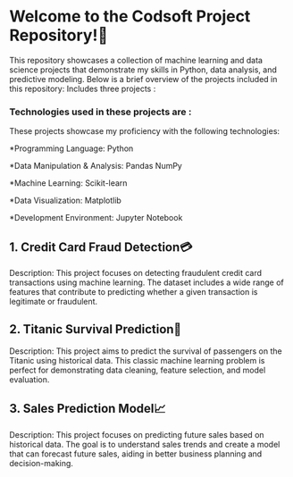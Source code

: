# Welcome to the Codsoft Project Repository!🚀

This repository showcases a collection of machine learning and data science projects that demonstrate my skills in Python, data analysis, and predictive modeling. Below is a brief overview of the projects included in this repository:
Includes three projects :

### Technologies used in these projects are :
These projects showcase my proficiency with the following technologies:

*Programming Language:
Python

*Data Manipulation & Analysis:
Pandas
NumPy

*Machine Learning:
Scikit-learn

*Data Visualization:
Matplotlib

*Development Environment:
Jupyter Notebook

## 1. Credit Card Fraud Detection💳
Description: This project focuses on detecting fraudulent credit card transactions using machine learning. The dataset includes a wide range of features that contribute to predicting whether a given transaction is legitimate or fraudulent.

## 2. Titanic Survival Prediction🚢
Description: This project aims to predict the survival of passengers on the Titanic using historical data. This classic machine learning problem is perfect for demonstrating data cleaning, feature selection, and model evaluation.

## 3. Sales Prediction Model📈
Description: This project focuses on predicting future sales based on historical data. The goal is to understand sales trends and create a model that can forecast future sales, aiding in better business planning and decision-making.
